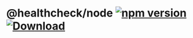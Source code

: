 # @healthcheck/node [![npm version](https://img.shields.io/npm/v/@healthcheck/web.svg?style=flat-square)]() [![Download](https://img.shields.io/npm/dm/@healthcheck/web)]()




